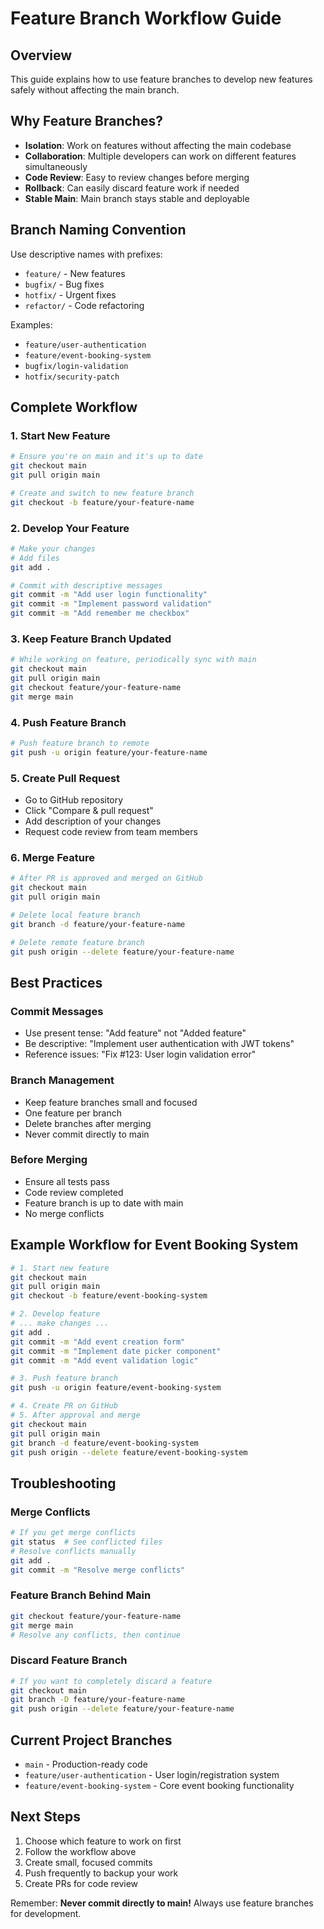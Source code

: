 # Feature Branch Workflow Guide

## Overview
This guide explains how to use feature branches to develop new features safely without affecting the main branch.

## Why Feature Branches?
- **Isolation**: Work on features without affecting the main codebase
- **Collaboration**: Multiple developers can work on different features simultaneously
- **Code Review**: Easy to review changes before merging
- **Rollback**: Can easily discard feature work if needed
- **Stable Main**: Main branch stays stable and deployable

## Branch Naming Convention
Use descriptive names with prefixes:
- `feature/` - New features
- `bugfix/` - Bug fixes
- `hotfix/` - Urgent fixes
- `refactor/` - Code refactoring

Examples:
- `feature/user-authentication`
- `feature/event-booking-system`
- `bugfix/login-validation`
- `hotfix/security-patch`

## Complete Workflow

### 1. Start New Feature
```bash
# Ensure you're on main and it's up to date
git checkout main
git pull origin main

# Create and switch to new feature branch
git checkout -b feature/your-feature-name
```

### 2. Develop Your Feature
```bash
# Make your changes
# Add files
git add .

# Commit with descriptive messages
git commit -m "Add user login functionality"
git commit -m "Implement password validation"
git commit -m "Add remember me checkbox"
```

### 3. Keep Feature Branch Updated
```bash
# While working on feature, periodically sync with main
git checkout main
git pull origin main
git checkout feature/your-feature-name
git merge main
```

### 4. Push Feature Branch
```bash
# Push feature branch to remote
git push -u origin feature/your-feature-name
```

### 5. Create Pull Request
- Go to GitHub repository
- Click "Compare & pull request"
- Add description of your changes
- Request code review from team members

### 6. Merge Feature
```bash
# After PR is approved and merged on GitHub
git checkout main
git pull origin main

# Delete local feature branch
git branch -d feature/your-feature-name

# Delete remote feature branch
git push origin --delete feature/your-feature-name
```

## Best Practices

### Commit Messages
- Use present tense: "Add feature" not "Added feature"
- Be descriptive: "Implement user authentication with JWT tokens"
- Reference issues: "Fix #123: User login validation error"

### Branch Management
- Keep feature branches small and focused
- One feature per branch
- Delete branches after merging
- Never commit directly to main

### Before Merging
- Ensure all tests pass
- Code review completed
- Feature branch is up to date with main
- No merge conflicts

## Example Workflow for Event Booking System

```bash
# 1. Start new feature
git checkout main
git pull origin main
git checkout -b feature/event-booking-system

# 2. Develop feature
# ... make changes ...
git add .
git commit -m "Add event creation form"
git commit -m "Implement date picker component"
git commit -m "Add event validation logic"

# 3. Push feature branch
git push -u origin feature/event-booking-system

# 4. Create PR on GitHub
# 5. After approval and merge
git checkout main
git pull origin main
git branch -d feature/event-booking-system
git push origin --delete feature/event-booking-system
```

## Troubleshooting

### Merge Conflicts
```bash
# If you get merge conflicts
git status  # See conflicted files
# Resolve conflicts manually
git add .
git commit -m "Resolve merge conflicts"
```

### Feature Branch Behind Main
```bash
git checkout feature/your-feature-name
git merge main
# Resolve any conflicts, then continue
```

### Discard Feature Branch
```bash
# If you want to completely discard a feature
git checkout main
git branch -D feature/your-feature-name
git push origin --delete feature/your-feature-name
```

## Current Project Branches
- `main` - Production-ready code
- `feature/user-authentication` - User login/registration system
- `feature/event-booking-system` - Core event booking functionality

## Next Steps
1. Choose which feature to work on first
2. Follow the workflow above
3. Create small, focused commits
4. Push frequently to backup your work
5. Create PRs for code review

Remember: **Never commit directly to main!** Always use feature branches for development.
